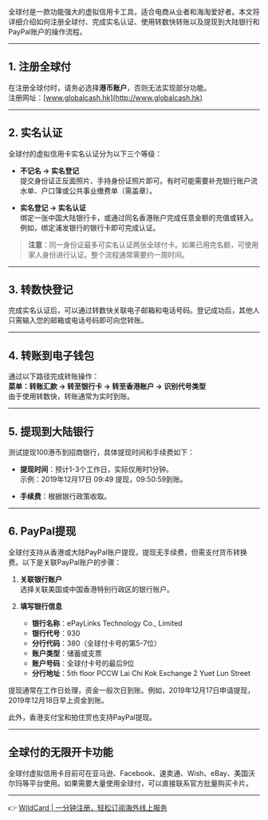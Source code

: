 全球付是一款功能强大的虚拟信用卡工具，适合电商从业者和海淘爱好者。本文将详细介绍如何注册全球付、完成实名认证、使用转数快转账以及提现到大陆银行和PayPal账户的操作流程。

---

## 1. 注册全球付

在注册全球付时，请务必选择**港币账户**，否则无法实现部分功能。  
注册网址：[www.globalcash.hk](http://www.globalcash.hk)

---

## 2. 实名认证

全球付的虚拟信用卡实名认证分为以下三个等级：

- **不记名 → 实名登记**  
  提交身份证正反面照片、手持身份证照片即可。有时可能需要补充银行账户流水单、户口簿或公共事业缴费单（需盖章）。

- **实名登记 → 实名认证**  
  绑定一张中国大陆银行卡，或通过同名香港账户完成任意金额的充值或转入。例如，绑定浦发银行的银行卡即可完成认证。

> **注意**：同一身份证最多可实名认证两张全球付卡。如果已用完名额，可使用家人身份进行认证。整个流程通常需要约一周时间。

---

## 3. 转数快登记

完成实名认证后，可以通过转数快关联电子邮箱和电话号码。登记成功后，其他人只需输入您的邮箱或电话号码即可向您转账。

---

## 4. 转账到电子钱包

通过以下路径完成转账操作：  
**菜单：转账汇款 → 转至银行卡 → 转至香港账户 → 识别代号类型**  
由于使用转数快，转账通常为实时到账。

---

## 5. 提现到大陆银行

测试提现100港币到招商银行，具体提现时间和手续费如下：

- **提现时间**：预计1-3个工作日，实际仅用时1分钟。  
  示例：2019年12月17日 09:49 提现，09:50:59到账。

- **手续费**：根据银行政策收取。

---

## 6. PayPal提现

全球付支持从香港或大陆PayPal账户提现，提现无手续费，但需支付货币转换费。以下是关联PayPal账户的步骤：

1. **关联银行账户**  
   选择关联美国或中国香港特别行政区的银行账户。

2. **填写银行信息**  
   - **银行名称**：ePayLinks Technology Co., Limited  
   - **银行代号**：930  
   - **分行代码**：380（全球付卡号的第5-7位）  
   - **账户类型**：储蓄或支票  
   - **账户号码**：全球付卡号的最后9位  
   - **分行地址**：5th floor PCCW Lai Chi Kok Exchange 2 Yuet Lun Street  

提现通常在工作日处理，资金一般次日到账。例如，2019年12月17日申请提现，2019年12月18日早上资金到账。

此外，香港支付宝和拍住赏也支持PayPal提现。

---

## 全球付的无限开卡功能

全球付虚拟信用卡目前可在亚马逊、Facebook、速卖通、Wish、eBay、美国沃尔玛等平台使用。如果需要大量使用全球付，可以直接联系官方批量购买卡片。

---

👉 [WildCard | 一分钟注册，轻松订阅海外线上服务](https://bit.ly/bewildcard)